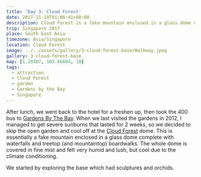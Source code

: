 ```yaml
---
title: 'Day 3: Cloud Forest'
date: 2017-11-10T01:00:41+00:00
description: Cloud Forest is a fake mountain enclosed in a glass dome complete with waterfalls and treetop (and mountaintop) boardwalks.
trip: Singapore 2017
place: South East Asia
timezone: Asia/Singapore
location: Cloud Forest
image: ../../assets/gallery/3-cloud-forest-base/Walkway.jpeg
gallery: 3-cloud-forest-base
map: [1.28387, 103.86604, 18]
tags:
  - attraction
  - Cloud Forest
  - garden
  - Gardens by the Bay
  - Singapore
---
```


After lunch, we went back to the hotel for a freshen up, then took the 400 bus to [Gardens By The Bay][1]. When we last visited the gardens in 2012, I managed to get severe sunburns that lasted for 2 weeks, so we decided to skip the open garden and cool off at the [Cloud Forest][2] dome. This is essentially a fake mountain enclosed in a glass dome complete with waterfalls and treetop (and mountaintop) boardwalks. The whole dome is covered in fine mist and felt very humid and lush, but cool due to the climate conditioning.

We started by exploring the base which had sculptures and orchids.

[1]: http://www.gardensbythebay.com.sg/en.html
[2]: http://www.gardensbythebay.com.sg/en/attractions/cloud-forest/visitor-information.html
